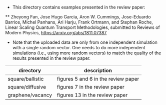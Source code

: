 * This directory contains examples presented in the review paper:

** Zheyong Fan, Jose Hugo Garcia, Aron W. Cummings, Jose-Eduardo Barrios, 
Michel Panhans, Ari Harju, Frank Ortmann, and Stephan Roche, 
Linear Scaling Quantum Transport Methodologies, 
submitted to Reviews of Modern Physics, 
https://arxiv.org/abs/1811.07387

* Note that the uploaded data are only from one independent simulation with a single random vector. One needs to do more independent simulations (i.e., using more random vectors) to match the quality of the results presented in the review paper.


| directory            | description   |
|----------------------|---------------|
| square/ballistic     | figures 5 and 6 in the review paper |
| square/diffusive     | figures 7 in the review paper |
| graphene/vacancy     | figures 13 in the review paper |

